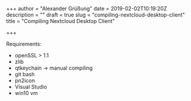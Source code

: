 +++
author = "Alexander Grüßung"
date = 2019-02-02T10:19:20Z
description = ""
draft = true
slug = "compiling-nextcloud-desktop-client"
title = "Compiling Nextcloud Desktop Client"

+++

Requirements:

* openSSL > 1.1
* zlib
* qtkeychain -> manual compiling
* git bash
* pn2icon
* Visual Studio
* win10 vm


